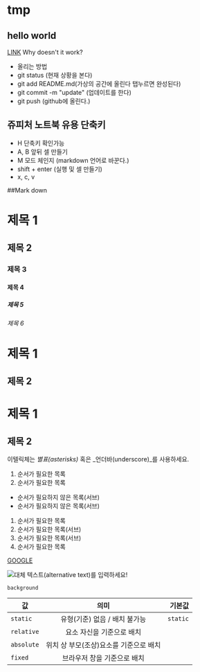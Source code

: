 # tmp
## hello world
[LINK](https://naver.com)
Why doesn't it work?

- 올리는 방법
-  git status (현재 상황을 본다)
-  git add README.md(가상의 공간에 올린다 탭누르면 완성된다)
-  git commit -m "update" (업데이트를 한다)
-  git push (github에 올린다.)

## 쥬피처 노트북 유용 단축키

- H 단축키 확인가능 
- A, B 앞뒤 셀 만들기 
- M 모드 체인지 (markdown 언어로 바꾼다.)
- shift + enter (실행 및 셀 만들기)
- x, c, v

##Mark down 

# 제목 1
## 제목 2
### 제목 3
#### 제목 4
##### 제목 5
###### 제목 6


제목 1
======

제목 2
------

제목 1
===

제목 2
---

이텔릭체는 *별표(asterisks)* 혹은 _언더바(underscore)_를 사용하세요.

1. 순서가 필요한 목록
1. 순서가 필요한 목록
  - 순서가 필요하지 않은 목록(서브) 
  - 순서가 필요하지 않은 목록(서브) 
1. 순서가 필요한 목록
  1. 순서가 필요한 목록(서브)
  1. 순서가 필요한 목록(서브)
1. 순서가 필요한 목록

[GOOGLE](https://google.com)

![대체 텍스트(alternative text)를 입력하세요!](http://www.gstatic.com/webp/gallery/5.jpg "링크 설명(title)을 작성하세요.")

`background`

| 값 | 의미 | 기본값 |
|---|:---:|---:|
| `static` | 유형(기준) 없음 / 배치 불가능 | `static` |
| `relative` | 요소 자신을 기준으로 배치 |  |
| `absolute` | 위치 상 부모(조상)요소를 기준으로 배치 |  |
| `fixed` | 브라우저 창을 기준으로 배치 |  |





